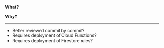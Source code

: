 **What?**

**Why?**

-----

- Better reviewed commit by commit?
- Requires deployment of Cloud Functions?
- Requires deployment of Firestore rules?
